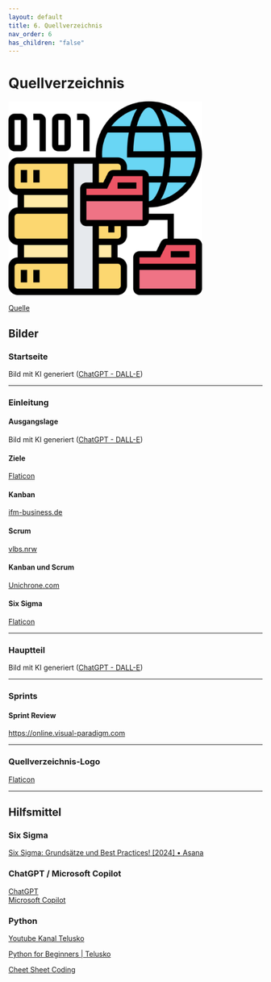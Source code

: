 ```yaml
---
layout: default
title: 6. Quellverzeichnis
nav_order: 6
has_children: "false"
---
```

# Quellverzeichnis

![Quellverzeichnis](../../ressources/images/quellverzeichnis.png)

[Quelle](#quellverzeichnis-logo)

## Bilder

### Startseite
Bild mit KI generiert (<a href="https://chatgpt.com/" target="_blank">ChatGPT - DALL-E</a>) 

___ 
### Einleitung

#### **Ausgangslage**
Bild mit KI generiert (<a href="https://chatgpt.com/" target="_blank">ChatGPT - DALL-E</a>) 
#### **Ziele**
<a href="https://www.flaticon.com/free-icon/goals_10605945?term=goal&related_id=10605945" target="_blank">Flaticon</a> 
#### **Kanban**
<a href="https://ifm-business.de/aktuelles/business-news/kanban-prozesse-visualisieren-und-verbessern.html" target="_blank">ifm-business.de</a> 
#### **Scrum**
<a href="https://vlbs.nrw/event/scrum-agiles-lernen/" target="_blank">vlbs.nrw</a> 
#### **Kanban und Scrum**
<a href="https://unichrone.com/blog/agile/kanban-vs-scrum/" target="_blank">Unichrone.com</a>
#### **Six Sigma**
<a href="https://www.flaticon.com/free-icon/methodology_13063040?term=six+sigma&page=1&position=36&origin=search&related_id=13063040" target="_blank">Flaticon</a> 

___ 
### Hauptteil
Bild mit KI generiert (<a href="https://chatgpt.com/" target="_blank">ChatGPT - DALL-E</a>) 

---
### Sprints

#### **Sprint Review**
<a href="https://online.visual-paradigm.com/de/illustrations/templates/agile-illustration/sprint-review/" target="_blank">https://online.visual-paradigm.com</a>

___ 
### Quellverzeichnis-Logo
<a href="https://www.flaticon.com/free-icon/data-source_5865926?term=source&related_id=5865926" target="_blank">Flaticon</a> 

___ 
## Hilfsmittel

### Six Sigma
<a href="https://asana.com/de/resources/six-sigma" target="_blank">Six Sigma: Grundsätze und Best Practices! [2024] • Asana</a>

### ChatGPT / Microsoft Copilot
<a href="https://chatgpt.com/" target="_blank">ChatGPT</a> <br>
<a href="https://copilot.cloud.microsoft/" target="_blank">Microsoft Copilot</a>

### Python

<a href="[#0 Python for Beginners | Programming Tutorial](https://www.youtube.com/@Telusko)" target="_blank">Youtube Kanal Telusko</a>

<a href="https://www.youtube.com/watch?v=QXeEoD0pB3E&list=PLsyeobzWxl7poL9JTVyndKe62ieoN-MZ3" target="_blank">Python for Beginners | Telusko</a>

<a href="[Python Cheat Sheet & Quick Reference](https://quickref.me/python)" target="_blank">Cheet Sheet Coding</a>
